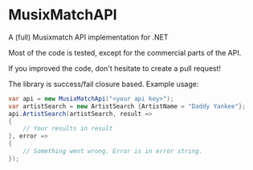 # MusixMatchAPI
A (full) Musixmatch API implementation for .NET

Most of the code is tested, except for the commercial parts of the API.

If you improved the code, don't hesitate to create a pull request!

The library is success/fail closure based.
Example usage:

```cs
var api = new MusixMatchApi("<your api key>");
var artistSearch = new ArtistSearch {ArtistName = "Daddy Yankee"};
api.ArtistSearch(artistSearch, result =>
{
    // Your results in result
}, error =>
{
    // Something went wrong. Error is in error string.
});
```
